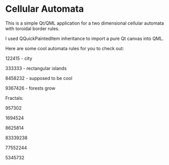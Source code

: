 # Cellular Automata

This is a simple Qt/QML application for a two dimensional cellular automata with toroidal border rules.

I used QQuickPaintedItem inheritance to import a pure Qt canvas into QML.

Here are some cool automata rules for you to check out:

122415 - city

333333 - rectangular islands

8458232 - supposed to be cool

9367426 - forests grow


Fractals:

957302

1694524

8625814

83339238

77552244

5345732

